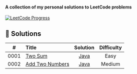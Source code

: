 
#### A collection of my personal solutions to LeetCode problems

[![LeetCode Progress](https://img.shields.io/badge/Problems%20Solved-2%2F3615-orange?style=for-the-badge&logo=leetcode)](https://leetcode.com/)

## 📝 Solutions


| # | Title | Solution | Difficulty |
|:--:|:------|:--------:|:----------:|
| 0001 | [Two Sum](https://leetcode.com/problems/two-sum/) | [Java](Java/0001-two-sum.java) | Easy |
| 0002 | [Add Two Numbers](https://leetcode.com/problems/add-two-numbers/) | [Java](Java/0002-add-two-numbers.java) | Medium |
